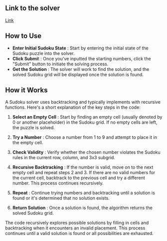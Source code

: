 ## Link to the solver
[Link](https://avi4h.github.io/sudoku-solver/)

## How to Use
- **Enter Initial Sudoku State** : Start by entering the initial state of the Sudoku puzzle into the solver.
- **Click Submi**t : Once you've inputted the starting numbers, click the "Submit" button to initiate the solving process.
- **Get the Solution** : The solver will work to find the solution, and the solved Sudoku grid will be displayed once the solution is found.

## How it Works

A Sudoku solver uses backtracking and typically implements with recursive functions. Here's a short explanation of the key steps in the code:

1. **Select an Empty Cell** : Start by finding an empty cell (usually denoted by 0 or another placeholder) in the Sudoku grid. If no empty cells are left, the puzzle is solved.

2. **Try a Number** : Choose a number from 1 to 9 and attempt to place it in the empty cell.

3. **Check Validity** : Verify whether the chosen number violates the Sudoku rules in the current row, column, and 3x3 subgrid.

4. **Recursive Backtracking** : If the number is valid, move on to the next empty cell and repeat steps 2 and 3. If there are no valid numbers for the current cell, backtrack to the previous cell and try a different number. This process continues recursively.

5. **Repeat** : Continue trying numbers and backtracking until a solution is found or it's determined that no solution exists.

6. **Return Solution** : Once a solution is found, the algorithm returns the solved Sudoku grid.
   
The code recursively explores possible solutions by filling in cells and backtracking when it encounters an invalid placement. This process continues until a valid solution is found or all possibilities are exhausted.
